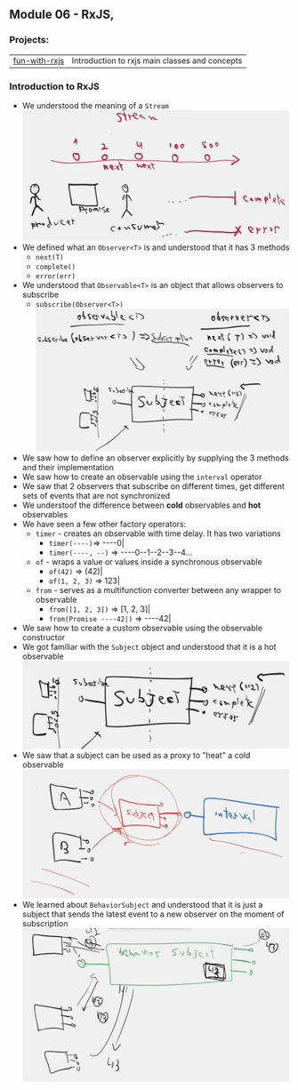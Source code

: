 ## Module 06 - RxJS, 
### Projects:
|     |     |
| --- | --- |
| [fun-with-rxjs](./projects/fun-with-rxjs/) | Introduction to rxjs main classes and concepts |


### Introduction to RxJS
* We understood the meaning of a `Stream`
![](images/00.jpeg)
* We defined what an `Observer<T>` is and understood that it has 3 methods
    * `next(T)`
    * `complete()`
    * `error(err)`
* We understood that `Observable<T>` is an object that allows observers to subscribe
    * `subscribe(Observer<T>)`
![](images/01.jpeg)
* We saw how to define an observer explicitly by supplying the 3 methods and their implementation
* We saw how to create an observable using the `interval` operator
* We saw that 2 observers that subscribe on different times, get different sets of events that are not synchronized
* We understoof the difference between **cold** observables and **hot** observables
* We have seen a few other factory operators:
  * `timer` - creates an observable with time delay. It has two variations
    * `timer(----)`=>  ----0|
    * `timer(----, --)` => ----0--1--2--3--4...
  * `of` - wraps a value or values inside a synchronous observable
    * `of(42)` => (42)|
    * `of(1, 2, 3)` => 123|
  * `from` - serves as a multifunction converter between any wrapper to observable
    * `from([1, 2, 3])` => [1, 2, 3]|
    * `from(Promise ----42|)` => ----42|
* We saw how to create a custom observable using the observable constructor
* We got familiar with the `Subject` object and understood that it is a hot observable
![](./images/02.jpeg)
* We saw that a subject can be used as a proxy to "heat" a cold observable
![](images/03.jpeg)
* We learned about `BehaviorSubject` and understood that it is just a subject that sends the latest event to a new observer on the moment of subscription
![](images/04.jpeg)

